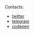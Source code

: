 <!-- ![hero-image](https://raw.githubusercontent.com/monochromer/monochromer/master/hero.svg) -->

Contacts:
* [twitter](https://twitter.com/DrMonochromer)
* [telegram](https://t.me/drmonochromer)
* [codepen](https://codepen.io/monochromer)
